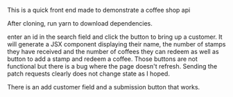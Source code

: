 This is a quick front end made to demonstrate a coffee shop api

After cloning, run yarn to download dependencies.

enter an id in the search field and click the button to bring up a customer.
It will generate a JSX component displaying their name, the number of stamps they
have received and the number of coffees they can redeem as well as button to add a
stamp and redeem a coffee. Those buttons are not functional but there is a bug where
the page doesn't refresh. Sending the patch requests clearly does not change state as
I hoped.

There is an add customer field and a submission button that works.
